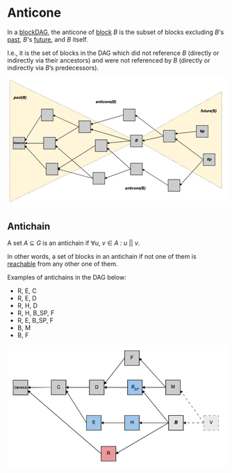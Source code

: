 # Anticone

In a [blockDAG](./), the anticone of [block](../blocks/) _B_ is the subset of blocks excluding _B_'s [past](past.md), _B_'s [future](future.md), and _B_ itself.

I.e., it is the set of blocks in the DAG which did not reference _B_ \(directly or indirectly via their ancestors\) and were not referenced by _B_ \(directly or indirectly via _B_’s predecessors\).

![](../../.gitbook/assets/dag-concepts-past-future-anticone-tips-.png)

## Antichain

A set _A_ ⊆ _G_ is an antichain if ∀_u_, _v_ ∈ _A_ : _u_ \|\| _v_.

In other words, a set of blocks in an antichain if not one of them is [reachable](reachability.md) from any other one of them.

Examples of antichains in the DAG below:

* R, E, C
* R, E, D
* R, H, D
* R, H, B\_SP, F
* R, E, B\_SP, F
* B, M
* B, F

![](../../.gitbook/assets/utxo-diffs-5-ugly.png)


